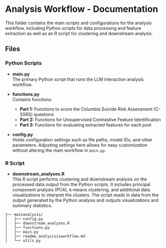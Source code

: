 # Analysis Workflow - Documentation

This folder contains the main scripts and configurations for the analysis workflow, including Python scripts for data processing and feature extraction as well as an R script for clustering and downstream analysis.

## Files

### Python Scripts

- **main.py**  
   The primary Python script that runs the LLM interaction analysis workflow.

- **functions.py**  
   Contains functions:
    - **Part 1:** Functions to score the Columbia Suicide Risk Assessment (C-SSRS) questions
    - **Part 2:** Functions for Unsupervised Contrastive Feature Identification
    - **Part 3:** Functions for evaluating extracted features for each post

- **config.py**  
   Holds configuration settings such as file paths, model IDs, and other parameters. Adjusting settings here allows for easy customization without altering the main workflow in `main.py`.

### R Script

- **downstream_analyses.R**  
   This R script performs clustering and downstream analysis on the processed data output from the Python scripts. It includes principal component analysis (PCA), k-means clustering, and additional data visualizations to interpret the clusters. The script reads in data from the output generated by the Python analysis and outputs visualizations and summary statistics.


```
├── mainanalysis/
│   ├── config.py
│   ├── downstream_analyses.R
│   ├── functions.py
│   ├── main.py
│   ├── readme_analysisisworkflow.md
│   └── utils.py
```
